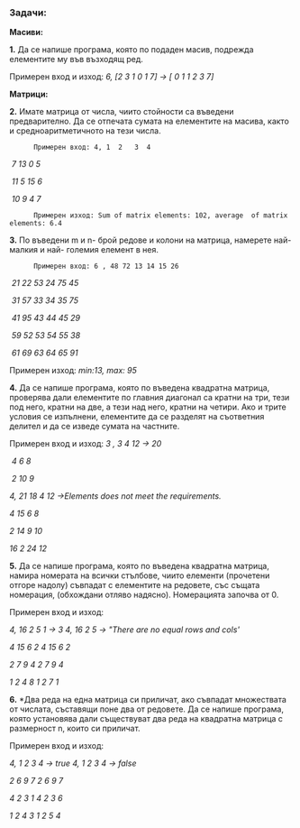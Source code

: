 ### **Задачи:**  

 

**Масиви:**

 

**1.**   Да се напише програма, която по подаден масив, подрежда елементите му във възходящ ред.

Примерен вход и изход: *6, [2 3 1 0 1 7] -> [ 0 1 1 2 3 7]*

 

**Матрици:**

 

**2.**   Имате матрица от числа, чиито стойности са въведени предварително. Да се отпечата сумата на елементите на масива, както и средноаритметичното на тези числа.

```
      Примерен вход: 4, 1  2   3  4 
```

​                   *7 13 0 5*

​                  *11 5 15 6*

​                  *10 9 4 7*

```
      Примерен изход: Sum of matrix elements: 102, average  of matrix elements: 6.4
```

 

 

**3.**   По въведени m и n- брой редове и колони на матрица, намерете най- малкия и най- големия елемент в нея.    

```
      Примерен вход: 6 , 48 72 13 14 15 26
```

​                     *21 22 53 24 75* *45*

​                    *31 57 33 34 35* *75*

​                    *41 95 43 44 45* *29*

​                    *59 52 53 54 55* *38*

​                    *61 69 63 64 65* *91*

 

Примерен изход: *min:13, max: 95*

 

**4.**   Да се напише програма, която по въведена квадратна матрица, проверява дали елементите по главния диагонал са кратни на три, тези под него, кратни на две, а тези над него, кратни на четири. Ако и трите условия се изпълнени, елементите да се разделят на съответния делител и да се изведе сумата на частните. 

Примерен вход и изход: *3 , 3 4 12    -> 20*

​                        *4 6 8*

​                       *2 10 9*

 

 

 

*4, 21 18 4 12    ->Elements does not meet the requirements.*

  *4 15 6 8*

  *2 14 9 10*

 *16 2 24 12*

 

 

 

**5.**   Да се напише програма, която по въведена квадратна матрица, намира номерата на всички стълбове, чиито елементи (прочетени отгоре надолу) съвпадат с елементите на редовете, със същата номерация, (обхождани отляво надясно). Номерацията започва от 0.

Примерен вход и изход: 

 *4, 16 2  5 1    -> 3*  *4, 16 2 5     ->* *"There are no equal rows and cols'*

   *4 15 6 2*         *4 15 6 2*

   *2 7  9 4*          *2 7  9 4* 

   *1 2 4 8*           *1 2* *7  1*

**6.**   *Два реда на една матрица си приличат, ако съвпадат множествата от числата, съставящи поне два от редовете. Да се напише програма, която установява дали съществуват два реда на квадратна матрица с размерност n, които си приличат.

Примерен вход и изход: 

*4, 1 2 3 4 -> true  4, 1 2 3 4 -> false*  

  *2 6 9 7          2 6 9 7*

  *4 2 3 1          4 2 3 6*

  *1 2 4 3          1 2 5 4*

 

​    

 

 

 

 

 